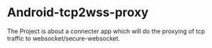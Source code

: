 # Android-tcp2wss-proxy

The Project is about a connecter app which will do the proxying of tcp traffic to websocket/secure-websocket.
